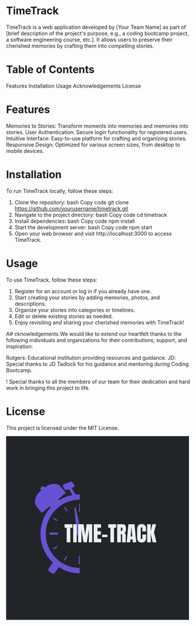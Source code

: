 # TimeTrack
TimeTrack is a web application developed by [Your Team Name] as part of [brief description of the project's purpose, e.g., a coding bootcamp project, a software engineering course, etc.]. It allows users to preserve their cherished memories by crafting them into compelling stories.

# Table of Contents
Features
Installation
Usage
Acknowledgements
License

# Features
Memories to Stories: Transform moments into memories and memories into stories.
User Authentication: Secure login functionality for registered users.
Intuitive Interface: Easy-to-use platform for crafting and organizing stories.
Responsive Design: Optimized for various screen sizes, from desktop to mobile devices.

# Installation
To run TimeTrack locally, follow these steps:

1. Clone the repository:
bash
Copy code
git clone https://github.com/yourusername/timetrack.git
2. Navigate to the project directory:
bash
Copy code
cd timetrack
3. Install dependencies:
bash
Copy code
npm install
4. Start the development server:
bash
Copy code
npm start
5. Open your web browser and visit http://localhost:3000 to access TimeTrack.

# Usage
To use TimeTrack, follow these steps:

1. Register for an account or log in if you already have one.
2. Start creating your stories by adding memories, photos, and descriptions.
3. Organize your stories into categories or timelines.
4. Edit or delete existing stories as needed.
5. Enjoy revisiting and sharing your cherished memories with TimeTrack!

A# cknowledgements
We would like to extend our heartfelt thanks to the following individuals and organizations for their contributions, support, and inspiration:

Rutgers: Educational institution providing resources and guidance.
JD: Special thanks to JD Tadlock for his guidance and mentoring during Coding Bootcamp.

! Special thanks to all the members of our team for their dedication and hard work in bringing this project to life.


# License
This project is licensed under the MIT License.

![Your Logo](./public/Timeline.png)
